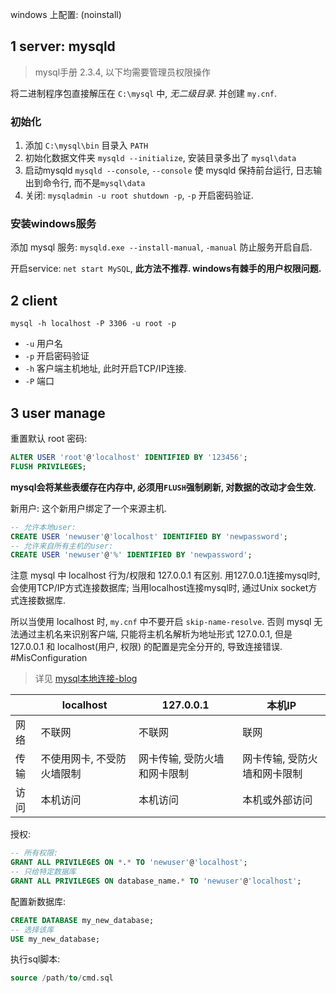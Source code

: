 windows 上配置: (noinstall)

## 1 server: mysqld

> mysql手册 2.3.4, 以下均需要管理员权限操作

将二进制程序包直接解压在 `C:\mysql` 中, *无二级目录*. 并创建 `my.cnf`.

### 初始化

1. 添加 `C:\mysql\bin` 目录入 `PATH`
2. 初始化数据文件夹 `mysqld --initialize`, 安装目录多出了 `mysql\data`
3. 启动mysqld `mysqld --console`, `--console` 使 mysqld 保持前台运行, 日志输出到命令行, 而不是`mysql\data`
4. 关闭: `mysqladmin -u root shutdown -p`, `-p` 开启密码验证.

### 安装windows服务

添加 mysql 服务: `mysqld.exe --install-manual`, `-manual` 防止服务开启自启.

开启service: `net start MySQL`, **此方法不推荐. windows有棘手的用户权限问题.**

## 2 client

`mysql -h localhost -P 3306 -u root -p`
- `-u` 用户名
- `-p` 开启密码验证
- `-h` 客户端主机地址, 此时开启TCP/IP连接.
- `-P` 端口

## 3 user manage

重置默认 root 密码: 
```sql
ALTER USER 'root'@'localhost' IDENTIFIED BY '123456';
FLUSH PRIVILEGES;
```

**mysql会将某些表缓存在内存中, 必须用`FLUSH`强制刷新, 对数据的改动才会生效.**

新用户: 这个新用户绑定了一个来源主机.
```sql
-- 允许本地user:
CREATE USER 'newuser'@'localhost' IDENTIFIED BY 'newpassword';
-- 允许来自所有主机的user:
CREATE USER 'newuser'@'%' IDENTIFIED BY 'newpassword';
```

注意 mysql 中 localhost 行为/权限和 127.0.0.1 有区别. 用127.0.0.1连接mysql时, 会使用TCP/IP方式连接数据库;  当用localhost连接mysql时, 通过Unix socket方式连接数据库.

所以当使用 localhost 时, `my.cnf` 中不要开启 `skip-name-resolve`. 否则 mysql 无法通过主机名来识别客户端, 只能将主机名解析为地址形式 127.0.0.1, 但是 127.0.0.1 和 localhost(用户, 权限) 的配置是完全分开的, 导致连接错误. #MisConfiguration

> 详见 [mysql本地连接-blog](https://blog.51cto.com/wushank/1685041)


|      | localhost                  | 127.0.0.1                    | 本机IP                       |
| ---- | -------------------------- | ---------------------------- | ---------------------------- |
| 网络 | 不联网                     | 不联网                       | 联网                         |
| 传输 | 不使用网卡, 不受防火墙限制 | 网卡传输, 受防火墙和网卡限制 | 网卡传输, 受防火墙和网卡限制 |
| 访问 | 本机访问                   | 本机访问                     | 本机或外部访问                             |

授权:
```sql
-- 所有权限:
GRANT ALL PRIVILEGES ON *.* TO 'newuser'@'localhost';
-- 只给特定数据库
GRANT ALL PRIVILEGES ON database_name.* TO 'newuser'@'localhost';
```

配置新数据库:
```sql
CREATE DATABASE my_new_database;
-- 选择该库
USE my_new_database;
```

执行sql脚本:
```sql
source /path/to/cmd.sql
```